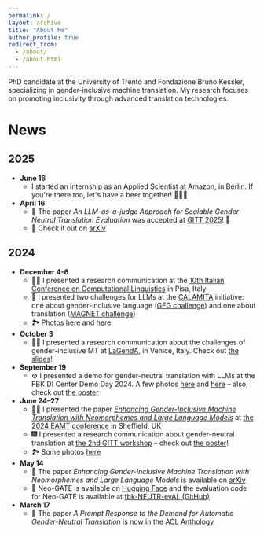 ```yaml
---
permalink: /
layout: archive
title: "About Me"
author_profile: true
redirect_from: 
  - /about/
  - /about.html
---
```

PhD candidate at the University of Trento and Fondazione Bruno Kessler, specializing in 
gender-inclusive machine translation. 
My research focuses on promoting inclusivity through advanced translation technologies.

# News
## 2025
* **June 16**
  * I started an internship as an Applied Scientist at Amazon, in Berlin. If you're there too, let's have a beer together! 🍺🇩🇪
* **April 16**
  * 🌟 The paper _An LLM-as-a-judge Approach for Scalable Gender-Neutral Translation Evaluation_ was accepted at [GITT 2025](https://sites.google.com/tilburguniversity.edu/gitt2025/)! 🙌
  * 📄 Check it out on [arXiv](https://arxiv.org/abs/2504.11934)

## 2024
* **December 4-6**
  * 🕺🏻 I presented a research communication at the [10th Italian Conference on Computational Linguistics](https://clic2024.ilc.cnr.it/) in Pisa, Italy
  * 🧲 I presented two challenges for LLMs at the [CALAMITA](https://clic2024.ilc.cnr.it/calamita/) initiative: one about gender-inclusive language ([GFG challenge](https://clic2024.ilc.cnr.it/wp-content/uploads/2024/12/122_calamita_long.pdf)) and one about translation ([MAGNET challenge](https://clic2024.ilc.cnr.it/wp-content/uploads/2024/12/120_calamita_long.pdf))
  * 🏞️ Photos [here](https://bsky.app/profile/fbk-mt.bsky.social/post/3lcki67pz5s24) and [here](https://bsky.app/profile/fbk-mt.bsky.social/post/3lcnlpn5ldc2b)
* **October 3** 
  * 🕺🏻 I presented a research communication about the challenges of gender-inclusive MT at [LaGendA](https://www.unive.it/web/en/6465/home), in Venice, Italy. Check out [the slides](https://drive.google.com/file/d/1GbkF72BPl-JNf6B9qLdVxZbo6069LRke/view?usp=share_link)!
* **September 19**
  * ⚙️ I presented a demo for gender-neutral translation with LLMs at the FBK DI Center Demo Day 2024. A few photos [here](https://x.com/fbk_mt/status/1836677227464851674) and [here](https://x.com/fbk_mt/status/1837074648334270832) – also, check out [the poster](https://drive.google.com/file/d/1OJD1nLL0XfE8qwlsOu9HWJNE4ZXZH4V1/view?usp=sharing)
* **June 24–27** 
  * 🕺🏻 I presented the paper *[Enhancing Gender-Inclusive Machine Translation with Neomorphemes and Large Language Models](https://aclanthology.org/2024.eamt-1.25/)* at [the 2024 EAMT conference](https://eamt2024.sheffield.ac.uk/) in Sheffield, UK
  * 🎆 I presented a research communication about gender-neutral translation at [the 2nd GITT workshop](https://sites.google.com/tilburguniversity.edu/gitt2024) – check out [the poster](https://drive.google.com/file/d/1FWAXKy7jX7vUiZ0Ve-3MBvP2M-XFTyBN/view?usp=sharing)!
  * 🏞️ Some photos [here](https://www.linkedin.com/feed/update/urn:li:activity:7213302941154217984/)
* **May 14** 
  * 📄 The paper _Enhancing Gender-Inclusive Machine Translation with Neomorphemes and Large Language Models_ is available on [arXiv](https://arxiv.org/abs/2405.08477)
  * 🤗 Neo-GATE is available on [Hugging Face](https://huggingface.co/datasets/FBK-MT/Neo-GATE) and the evaluation code for Neo-GATE is available at [fbk-NEUTR-evAL (GitHub)](https://github.com/hlt-mt/fbk-NEUTR-evAL/blob/main/solutions/Neo-GATE.md)
* **March 17**
  * 🌟 The paper *A Prompt Response to the Demand for Automatic Gender-Neutral Translation* is now in the [ACL Anthology](https://aclanthology.org/2024.eacl-short.23/)